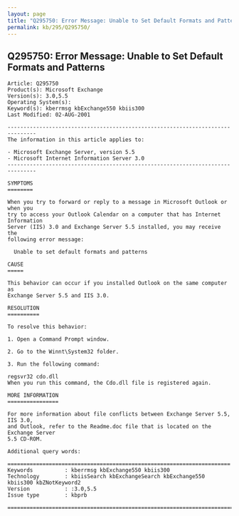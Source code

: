 ```yaml
---
layout: page
title: "Q295750: Error Message: Unable to Set Default Formats and Patterns"
permalink: kb/295/Q295750/
---
```


## Q295750: Error Message: Unable to Set Default Formats and Patterns

	Article: Q295750
	Product(s): Microsoft Exchange
	Version(s): 3.0,5.5
	Operating System(s): 
	Keyword(s): kberrmsg kbExchange550 kbiis300
	Last Modified: 02-AUG-2001
	
	-------------------------------------------------------------------------------
	The information in this article applies to:
	
	- Microsoft Exchange Server, version 5.5 
	- Microsoft Internet Information Server 3.0 
	-------------------------------------------------------------------------------
	
	SYMPTOMS
	========
	
	When you try to forward or reply to a message in Microsoft Outlook or when you
	try to access your Outlook Calendar on a computer that has Internet Information
	Server (IIS) 3.0 and Exchange Server 5.5 installed, you may receive the
	following error message:
	
	  Unable to set default formats and patterns
	
	CAUSE
	=====
	
	This behavior can occur if you installed Outlook on the same computer as
	Exchange Server 5.5 and IIS 3.0.
	
	RESOLUTION
	==========
	
	To resolve this behavior:
	
	1. Open a Command Prompt window.
	
	2. Go to the Winnt\System32 folder.
	
	3. Run the following command:
	
	regsvr32 cdo.dll
	When you run this command, the Cdo.dll file is registered again.
	
	MORE INFORMATION
	================
	
	For more information about file conflicts between Exchange Server 5.5, IIS 3.0,
	and Outlook, refer to the Readme.doc file that is located on the Exchange Server
	5.5 CD-ROM.
	
	Additional query words:
	
	======================================================================
	Keywords          : kberrmsg kbExchange550 kbiis300 
	Technology        : kbiisSearch kbExchangeSearch kbExchange550 kbiis300 kbZNotKeyword2
	Version           : :3.0,5.5
	Issue type        : kbprb
	
	=============================================================================
	
